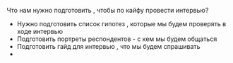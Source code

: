 Что нам нужно подготовить , чтобы по кайфу провести интервью? 
- Нужно подготовить список гипотез , которые мы будем проверять в ходе интервью
- Подготовить портреты респондентов - с кем мы будем общаться 
- Подготовить гайд для интервью , что мы будем спрашивать 
- 